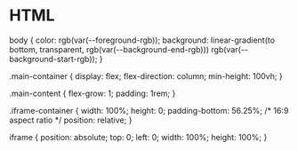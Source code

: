 # HTML
body {
  color: rgb(var(--foreground-rgb));
  background: linear-gradient(to bottom,
      transparent,
      rgb(var(--background-end-rgb))) rgb(var(--background-start-rgb));
}

.main-container {
  display: flex;
  flex-direction: column;
  min-height: 100vh;
}

.main-content {
  flex-grow: 1;
  padding: 1rem;
}

.iframe-container {
  width: 100%;
  height: 0;
  padding-bottom: 56.25%;
  /* 16:9 aspect ratio */
  position: relative;
}

iframe {
  position: absolute;
  top: 0;
  left: 0;
  width: 100%;
  height: 100%;
}
